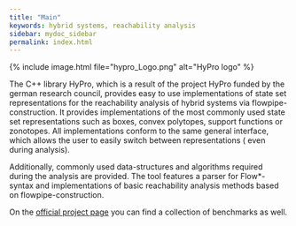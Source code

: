 ```yaml
---
title: "Main"
keywords: hybrid systems, reachability analysis
sidebar: mydoc_sidebar
permalink: index.html
---
```


{% include image.html file="hypro_Logo.png" alt="HyPro logo" %}

The C++ library HyPro, which is a result of the project HyPro funded by the german research council, provides easy to
use implementations of state set representations for the reachability analysis of
hybrid systems via flowpipe-construction. It provides implementations of the most commonly used state set
representations such as boxes, convex polytopes, support functions or zonotopes. All
implementations conform to the same general interface, which allows the user to easily switch between representations (
even during analysis).

Additionally, commonly used data-structures and algorithms required during the analysis are provided. The tool features
a parser for Flow*-syntax and implementations of basic reachability analysis
methods based on flowpipe-construction.

On the [official project page](https://ths.rwth-aachen.de/research/projects/hypro/) you can find a collection of
benchmarks as well.
